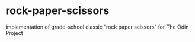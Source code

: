 # rock-paper-scissors
implementation of grade-school classic “rock paper scissors” for The Odin Project
